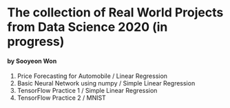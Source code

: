 # The collection of Real World Projects from Data Science 2020 (in progress)
#### by Sooyeon Won 

1. Price Forecasting for Automobile / Linear Regression
2. Basic Neural Network using numpy / Simple Linear Regression
3. TensorFlow Practice 1 / Simple Linear Regression
4. TensorFlow Practice 2 / MNIST
